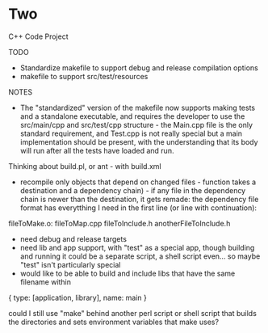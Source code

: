 # Two
C++ Code Project

TODO
- Standardize makefile to support debug and release compilation options
- makefile to support src/test/resources

NOTES
- The "standardized" version of the makefile now supports making tests and a standalone executable, 
and requires the developer to use the src/main/cpp and src/test/cpp structure - the Main.cpp file
is the only standard requirement, and Test.cpp is not really special but a main implementation should
be present, with the understanding that its body will run after all the tests have loaded and run.


Thinking about build.pl, or ant - with build.xml

- recompile only objects that depend on changed files - function takes a destination and a 
  dependency chain) - if any file in the dependency chain is newer than the destination, it gets
  remade: the dependency file format has everytthing I need in the first line (or line with continuation):
  
 fileToMake.o: fileToMap.cpp fileToInclude.h anotherFileToInclude.h  
  
- need debug and release targets
- need lib and app support, with "test" as a special app, though building and running it could be
  a separate script, a shell script even... so maybe "test" isn't particularly special
- would like to be able to build and include libs that have the same filename within

{ 
    type: [application, library],
    name: main
}

could I still use "make" behind another perl script or shell script that builds the directories and 
sets environment variables that make uses?
